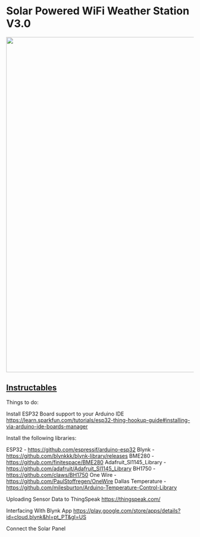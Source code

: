 # Solar Powered WiFi Weather Station V3.0
 
<a href="https://www.youtube.com/watch?v=GxlG2v3BF20&ab_channel=OpenGreenEnergy">
   <img width=900 src="https://lh5.googleusercontent.com/Ew3lGGiQugsRrCm-gClgQ5dM33WuIOFtiq9UVam75dSAL4PZpY2YK_p7t9EgfgcqjQY=w1200-h630-p" /> 
</a>

## [Instructables](https://www.instructables.com/Solar-Powered-WiFi-Weather-Station-V30/)

Things to do:

Install ESP32 Board support to your Arduino IDE
https://learn.sparkfun.com/tutorials/esp32-thing-hookup-guide#installing-via-arduino-ide-boards-manager

Install the following libraries:

ESP32 - https://github.com/espressif/arduino-esp32
Blynk - https://github.com/blynkkk/blynk-library/releases
BME280 - https://github.com/finitespace/BME280
Adafruit_SI1145_Library -https://github.com/adafruit/Adafruit_SI1145_Library
BH1750 - https://github.com/claws/BH1750
One Wire - https://github.com/PaulStoffregen/OneWire
Dallas Temperature - https://github.com/milesburton/Arduino-Temperature-Control-Library

Uploading Sensor Data to ThingSpeak
https://thingspeak.com/

Interfacing With Blynk App
https://play.google.com/store/apps/details?id=cloud.blynk&hl=pt_PT&gl=US

Connect the Solar Panel







